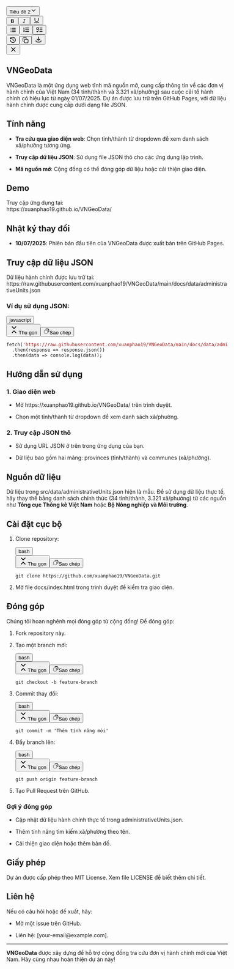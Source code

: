 <div class="h-dvh flex-shrink-0 max-w-[66%] xl:max-w-none" style="opacity: 1; width: 579.6px; transform: none;"><div class="relative h-full w-full"><div class="absolute start-0 top-0 bottom-0 w-2 cursor-col-resize border-l border-input-border hover:bg-card-hover z-50"></div><div class="h-full p-0"><aside class="max-h-[97dvh] h-[97dvh] lg:max-h-none lg:h-full flex flex-col w-full overflow-y-auto overflow-x-hidden bg-surface-l1 dark:bg-surface-inset"><div class="flex z-10 flex-row items-center justify-between flex-shrink-0 w-full px-2 md:px-5 sticky top-0 bg-gradient-to-b from-surface-l1 via-surface-l1 dark:from-surface-inset dark:via-surface-inset to-transparent h-12 md:h-16 via-80%"><div class="flex w-full justify-between items-center mr-2"><div class="flex items-center relative"><button class="inline-flex items-center gap-2 whitespace-nowrap font-medium cursor-pointer focus-visible:outline-none focus-visible:ring-1 focus-visible:ring-ring disabled:opacity-60 disabled:cursor-not-allowed transition-colors duration-100 [&amp;_svg]:shrink-0 select-none text-fg-primary hover:bg-button-ghost-hover disabled:hover:bg-transparent border border-transparent h-8 px-3 text-xs rounded-full w-28 overflow-hidden justify-between" type="button" id="radix-«r2ds»" aria-haspopup="menu" aria-expanded="false" data-state="closed">Tiêu đề 2<svg width="16" height="16" viewBox="0 0 24 24" fill="none" xmlns="http://www.w3.org/2000/svg" class="stroke-[2] size-5 sm:size-4" stroke-width="2"><path d="M6 9L12 15L18 9" stroke="currentColor" stroke-linecap="square"></path></svg></button><div data-orientation="vertical" role="none" class="shrink-0 bg-border w-[1px] h-6 mx-2"></div><button class="inline-flex items-center justify-center gap-2 whitespace-nowrap text-sm font-medium leading-[normal] cursor-pointer focus-visible:outline-none focus-visible:ring-1 focus-visible:ring-ring disabled:opacity-60 disabled:cursor-not-allowed transition-colors duration-100 [&amp;_svg]:shrink-0 select-none hover:bg-button-ghost-hover disabled:hover:bg-transparent border border-transparent h-8 w-8 rounded-full text-primary hover:text-primary hover" type="button" aria-label="Đậm" data-state="closed"><svg width="15" height="15" viewBox="0 0 15 15" fill="none" xmlns="http://www.w3.org/2000/svg" class="!size-5"><path d="M5.10505 12C4.70805 12 4.4236 11.912 4.25171 11.736C4.0839 11.5559 4 11.2715 4 10.8827V4.11733C4 3.72033 4.08595 3.43588 4.25784 3.26398C4.43383 3.08799 4.71623 3 5.10505 3C6.42741 3 8.25591 3 9.02852 3C10.1373 3 11.0539 3.98153 11.0539 5.1846C11.0539 6.08501 10.6037 6.81855 9.70327 7.23602C10.8657 7.44851 11.5176 8.62787 11.5176 9.48128C11.5176 10.5125 10.9902 12 9.27734 12C8.77742 12 6.42626 12 5.10505 12ZM8.37891 8.00341H5.8V10.631H8.37891C8.9 10.631 9.6296 10.1211 9.6296 9.29877C9.6296 8.47643 8.9 8.00341 8.37891 8.00341ZM5.8 4.36903V6.69577H8.17969C8.53906 6.69577 9.27734 6.35939 9.27734 5.50002C9.27734 4.64064 8.48047 4.36903 8.17969 4.36903H5.8Z" fill="currentColor"></path></svg></button><button class="inline-flex items-center justify-center gap-2 whitespace-nowrap text-sm font-medium leading-[normal] cursor-pointer focus-visible:outline-none focus-visible:ring-1 focus-visible:ring-ring disabled:opacity-60 disabled:cursor-not-allowed transition-colors duration-100 [&amp;_svg]:shrink-0 select-none hover:bg-button-ghost-hover disabled:hover:bg-transparent border border-transparent h-8 w-8 rounded-full text-primary hover:text-primary hover" type="button" aria-label="Nghiêng" data-state="closed"><svg width="15" height="15" viewBox="0 0 15 15" fill="none" xmlns="http://www.w3.org/2000/svg" class="!size-5"><path d="M5.67494 3.50017C5.67494 3.25164 5.87641 3.05017 6.12494 3.05017H10.6249C10.8735 3.05017 11.0749 3.25164 11.0749 3.50017C11.0749 3.7487 10.8735 3.95017 10.6249 3.95017H9.00587L7.2309 11.05H8.87493C9.12345 11.05 9.32493 11.2515 9.32493 11.5C9.32493 11.7486 9.12345 11.95 8.87493 11.95H4.37493C4.1264 11.95 3.92493 11.7486 3.92493 11.5C3.92493 11.2515 4.1264 11.05 4.37493 11.05H5.99397L7.76894 3.95017H6.12494C5.87641 3.95017 5.67494 3.7487 5.67494 3.50017Z" fill="currentColor" fill-rule="evenodd" clip-rule="evenodd"></path></svg></button><button class="inline-flex items-center justify-center gap-2 whitespace-nowrap text-sm font-medium leading-[normal] cursor-pointer focus-visible:outline-none focus-visible:ring-1 focus-visible:ring-ring disabled:opacity-60 disabled:cursor-not-allowed transition-colors duration-100 [&amp;_svg]:shrink-0 select-none hover:bg-button-ghost-hover disabled:hover:bg-transparent border border-transparent h-8 w-8 rounded-full text-primary hover:text-primary hover" type="button" aria-label="Gạch chân" data-state="closed"><svg xmlns="http://www.w3.org/2000/svg" width="18" height="18" viewBox="0 0 24 24" fill="none" stroke="currentColor" stroke-width="2" stroke-linecap="round" stroke-linejoin="round" class="lucide lucide-underline"><path d="M6 4v6a6 6 0 0 0 12 0V4"></path><line x1="4" x2="20" y1="20" y2="20"></line></svg></button><div data-orientation="vertical" role="none" class="shrink-0 bg-border w-[1px] h-6 mx-2"></div><button class="inline-flex items-center justify-center gap-2 whitespace-nowrap text-sm font-medium leading-[normal] cursor-pointer focus-visible:outline-none focus-visible:ring-1 focus-visible:ring-ring disabled:opacity-60 disabled:cursor-not-allowed transition-colors duration-100 [&amp;_svg]:shrink-0 select-none hover:bg-button-ghost-hover disabled:hover:bg-transparent border border-transparent h-8 w-8 rounded-full text-primary hover:text-primary hover" type="button" aria-label="Danh sách" data-state="closed"><svg xmlns="http://www.w3.org/2000/svg" width="18" height="18" viewBox="0 0 24 24" fill="none" stroke="currentColor" stroke-width="2" stroke-linecap="round" stroke-linejoin="round" class="lucide lucide-list"><path d="M3 12h.01"></path><path d="M3 18h.01"></path><path d="M3 6h.01"></path><path d="M8 12h13"></path><path d="M8 18h13"></path><path d="M8 6h13"></path></svg></button><button class="inline-flex items-center justify-center gap-2 whitespace-nowrap text-sm font-medium leading-[normal] cursor-pointer focus-visible:outline-none focus-visible:ring-1 focus-visible:ring-ring disabled:opacity-60 disabled:cursor-not-allowed transition-colors duration-100 [&amp;_svg]:shrink-0 select-none hover:bg-button-ghost-hover disabled:hover:bg-transparent border border-transparent h-8 w-8 rounded-full text-primary hover:text-primary hover" type="button" aria-label="Danh sách theo thứ tự" data-state="closed"><svg xmlns="http://www.w3.org/2000/svg" width="19" height="19" viewBox="0 0 24 24" fill="none" stroke="currentColor" stroke-width="2" stroke-linecap="round" stroke-linejoin="round" class="lucide lucide-list-ordered"><path d="M10 12h11"></path><path d="M10 18h11"></path><path d="M10 6h11"></path><path d="M4 10h2"></path><path d="M4 6h1v4"></path><path d="M6 18H4c0-1 2-2 2-3s-1-1.5-2-1"></path></svg></button><button class="inline-flex items-center justify-center gap-2 whitespace-nowrap text-sm font-medium leading-[normal] cursor-pointer focus-visible:outline-none focus-visible:ring-1 focus-visible:ring-ring disabled:opacity-60 disabled:cursor-not-allowed transition-colors duration-100 [&amp;_svg]:shrink-0 select-none hover:bg-button-ghost-hover disabled:hover:bg-transparent border border-transparent h-8 w-8 rounded-full text-primary hover:text-primary hover" type="button" aria-label="Danh sách công việc" data-state="closed"><svg xmlns="http://www.w3.org/2000/svg" width="19" height="19" viewBox="0 0 24 24" fill="none" stroke="currentColor" stroke-width="2" stroke-linecap="round" stroke-linejoin="round" class="lucide lucide-list-todo"><rect x="3" y="5" width="6" height="6" rx="1"></rect><path d="m3 17 2 2 4-4"></path><path d="M13 6h8"></path><path d="M13 12h8"></path><path d="M13 18h8"></path></svg></button></div><div class="flex gap-2 items-center"><button class="inline-flex items-center justify-center gap-2 whitespace-nowrap text-sm font-medium leading-[normal] cursor-pointer focus-visible:outline-none focus-visible:ring-1 focus-visible:ring-ring disabled:opacity-60 disabled:cursor-not-allowed transition-colors duration-100 [&amp;_svg]:shrink-0 select-none text-fg-primary hover:bg-button-ghost-hover disabled:hover:bg-transparent border border-transparent h-10 w-10 rounded-full" type="button" aria-label="Lịch sử Phiên bản" id="radix-«r1nj»" aria-haspopup="menu" aria-expanded="false" data-state="closed"><svg xmlns="http://www.w3.org/2000/svg" width="18" height="18" viewBox="0 0 24 24" fill="none" stroke="currentColor" stroke-width="2" stroke-linecap="round" stroke-linejoin="round" class="lucide lucide-history"><path d="M3 12a9 9 0 1 0 9-9 9.75 9.75 0 0 0-6.74 2.74L3 8"></path><path d="M3 3v5h5"></path><path d="M12 7v5l4 2"></path></svg></button><button class="inline-flex items-center justify-center gap-2 whitespace-nowrap text-sm font-medium leading-[normal] cursor-pointer focus-visible:outline-none focus-visible:ring-1 focus-visible:ring-ring disabled:opacity-60 disabled:cursor-not-allowed transition-colors duration-100 [&amp;_svg]:shrink-0 select-none text-fg-primary hover:bg-button-ghost-hover disabled:hover:bg-transparent border border-transparent h-10 w-10 rounded-full" type="button" aria-label="Sao chép nội dung" data-state="closed"><svg xmlns="http://www.w3.org/2000/svg" width="16" height="16" viewBox="0 0 24 24" fill="none" stroke="currentColor" stroke-width="2" stroke-linecap="round" stroke-linejoin="round" class="lucide lucide-copy"><rect width="14" height="14" x="8" y="8" rx="2" ry="2"></rect><path d="M4 16c-1.1 0-2-.9-2-2V4c0-1.1.9-2 2-2h10c1.1 0 2 .9 2 2"></path></svg></button><button class="inline-flex items-center justify-center gap-2 whitespace-nowrap text-sm font-medium leading-[normal] cursor-pointer focus-visible:outline-none focus-visible:ring-1 focus-visible:ring-ring disabled:opacity-60 disabled:cursor-not-allowed transition-colors duration-100 [&amp;_svg]:shrink-0 select-none text-fg-primary hover:bg-button-ghost-hover disabled:hover:bg-transparent border border-transparent h-10 w-10 rounded-full" type="button" aria-label="Tải tệp xuống" data-state="closed"><svg width="20" height="20" viewBox="0 0 24 24" fill="none" xmlns="http://www.w3.org/2000/svg" class="stroke-[2] " stroke-width="2"><path stroke="currentColor" d="M11.996 3v12m0 0-5-5m5 5 5-5M4 15v1a4 4 0 0 0 4 4h8a4 4 0 0 0 4-4v-1"></path></svg></button></div></div><div class="flex justify-end items-center gap-2"><button class="inline-flex items-center justify-center gap-2 whitespace-nowrap text-sm font-medium leading-[normal] cursor-pointer focus-visible:outline-none focus-visible:ring-1 focus-visible:ring-ring disabled:opacity-60 disabled:cursor-not-allowed transition-colors duration-100 [&amp;_svg]:shrink-0 select-none text-fg-primary hover:bg-button-ghost-hover disabled:hover:bg-transparent border border-transparent h-10 w-10 flex-shrink-0 rounded-full" type="button" aria-label="Đóng" data-state="closed"><svg xmlns="http://www.w3.org/2000/svg" width="20" height="20" viewBox="0 0 24 24" fill="none" stroke="currentColor" stroke-width="2" stroke-linecap="round" stroke-linejoin="round" class="lucide lucide-x"><path d="M18 6 6 18"></path><path d="m6 6 12 12"></path></svg></button></div></div><div class="flex-grow w-full h-full overflow-y-auto min-h-0 flex-1 p-0"><div class="bg-surface-l1 dark:bg-surface-inset h-full w-full overflow-y-auto"><div class="h-full w-full flex flex-col"><div class="bg-surface-l1 dark:bg-surface-inset flex-1 flex relative flex-col max-h-full"><div class="flex-1 bg-surface-l1 dark:bg-surface-inset"><div class="prose w-full h-full max-w-full"><div class="relative"><div class="w-full max-w-full flex justify-center p-6 pt-2 pb-8 md:px-8 md:pt-[5%] md:pb-[5%] [&amp;_.ProseMirror]:!outline-0 [&amp;_.ProseMirror]:!h-full leading-relaxed [&amp;_h1]:leading-10 [&amp;_h2]:leading-8 [&amp;_h2]:mb-2 [&amp;_p_strong]:font-bold min-h-full h-max"><div class="w-full max-w-4xl"><div class="h-full"><div contenteditable="true" role="textbox" translate="no" class="tiptap ProseMirror" tabindex="0"><h1 dir="ltr">VNGeoData</h1><p dir="ltr">VNGeoData là một ứng dụng web tĩnh mã nguồn mở, cung cấp thông tin về các đơn vị hành chính của Việt Nam (34 tỉnh/thành và 3.321 xã/phường) sau cuộc cải tổ hành chính có hiệu lực từ ngày 01/07/2025. Dự án được lưu trữ trên GitHub Pages, với dữ liệu hành chính được cung cấp dưới dạng file JSON.</p><h2 dir="ltr">Tính năng</h2><ul class="tight" data-tight="true" dir="ltr"><li><p dir="ltr"><strong>Tra cứu qua giao diện web</strong>: Chọn tỉnh/thành từ dropdown để xem danh sách xã/phường tương ứng.</p></li><li><p dir="ltr"><strong>Truy cập dữ liệu JSON</strong>: Sử dụng file JSON thô cho các ứng dụng lập trình.</p></li><li><p dir="ltr"><strong>Mã nguồn mở</strong>: Cộng đồng có thể đóng góp dữ liệu hoặc cải thiện giao diện.</p></li></ul><h2 dir="ltr">Demo</h2><p dir="ltr">Truy cập ứng dụng tại:<br><span class="text-sm px-1 rounded-sm !font-mono bg-sunset/10 text-rust dark:bg-dawn/10 dark:text-dawn">https://xuanphao19.github.io/VNGeoData/</span></p><h2 dir="ltr">Nhật ký thay đổi</h2><ul class="tight" data-tight="true" dir="ltr"><li><p dir="ltr"><strong>10/07/2025</strong>: Phiên bản đầu tiên của VNGeoData được xuất bản trên GitHub Pages.</p></li></ul><h2 dir="ltr">Truy cập dữ liệu JSON</h2><p dir="ltr">Dữ liệu hành chính được lưu trữ tại:<br><span class="text-sm px-1 rounded-sm !font-mono bg-sunset/10 text-rust dark:bg-dawn/10 dark:text-dawn">https://raw.githubusercontent.com/xuanphao19/VNGeoData/main/docs/data/administrativeUnits.json</span></p><h3 dir="ltr">Ví dụ sử dụng JSON:</h3><div class="react-renderer node-codeBlock"><div class="codeblock" data-node-view-wrapper="" style="white-space: normal;"><div class="relative my-3 -mr-2 right-1 rounded-xl md:-mr-8 md:right-4"><div contenteditable="false" class="flex flex-row px-4 py-2 h-10 items-center rounded-t-xl bg-surface-l2 border border-border-l1"><button class="inline-flex items-center justify-center gap-2 whitespace-nowrap font-medium cursor-pointer focus-visible:outline-none focus-visible:ring-1 focus-visible:ring-ring disabled:opacity-60 disabled:cursor-not-allowed transition-colors duration-100 [&amp;_svg]:shrink-0 select-none text-fg-primary hover:bg-button-ghost-hover disabled:hover:bg-transparent border border-transparent h-8 px-3 text-xs rounded-full font-mono" type="button" aria-haspopup="dialog" aria-expanded="false" aria-controls="radix-«r2ho»" data-state="closed" tabindex="-1" style="outline: none;">javascript</button></div><div class="sticky right-2 z-10 @[1280px]/mainview:z-40 @[1280px]/mainview:top-10 top-28 @[0px]/preview:top-5"><div contenteditable="false" class="absolute bottom-1 right-1 flex flex-row gap-0.5 select-none"><button class="inline-flex items-center justify-center gap-2 whitespace-nowrap font-medium cursor-pointer focus-visible:outline-none focus-visible:ring-1 focus-visible:ring-ring disabled:opacity-60 disabled:cursor-not-allowed transition-colors duration-100 [&amp;_svg]:shrink-0 select-none text-fg-secondary hover:text-fg-primary disabled:hover:text-fg-secondary bg-surface-l1 dark:bg-surface-l2 dark:hover:bg-surface-l3 hover:bg-surface-l4-hover disabled:hover:bg-surface-l1 dark:disabled:hover:bg-surface-l2 h-8 rounded-xl px-3 text-xs" type="button"><svg xmlns="http://www.w3.org/2000/svg" width="24" height="24" viewBox="0 0 24 24" fill="none" stroke="currentColor" stroke-width="2" stroke-linecap="round" stroke-linejoin="round" class="lucide lucide-chevrons-down-up size-4"><path d="m7 20 5-5 5 5"></path><path d="m7 4 5 5 5-5"></path></svg><span class="hidden @sm:block">Thu gọn</span></button><button class="inline-flex items-center justify-center gap-2 whitespace-nowrap font-medium cursor-pointer focus-visible:outline-none focus-visible:ring-1 focus-visible:ring-ring disabled:opacity-60 disabled:cursor-not-allowed transition-colors duration-100 [&amp;_svg]:shrink-0 select-none text-fg-secondary hover:text-fg-primary disabled:hover:text-fg-secondary bg-surface-l1 dark:bg-surface-l2 dark:hover:bg-surface-l3 hover:bg-surface-l4-hover disabled:hover:bg-surface-l1 dark:disabled:hover:bg-surface-l2 h-8 rounded-xl px-3 text-xs" type="button"><svg width="16" height="16" viewBox="0 0 24 24" fill="none" xmlns="http://www.w3.org/2000/svg" class="stroke-[2] size-4"><rect x="3" y="8" width="13" height="13" rx="4" stroke="currentColor"></rect><path fill-rule="evenodd" clip-rule="evenodd" d="M13 2.00004L12.8842 2.00002C12.0666 1.99982 11.5094 1.99968 11.0246 2.09611C9.92585 2.31466 8.95982 2.88816 8.25008 3.69274C7.90896 4.07944 7.62676 4.51983 7.41722 5.00004H9.76392C10.189 4.52493 10.7628 4.18736 11.4147 4.05768C11.6802 4.00488 12.0228 4.00004 13 4.00004H14.6C15.7366 4.00004 16.5289 4.00081 17.1458 4.05121C17.7509 4.10066 18.0986 4.19283 18.362 4.32702C18.9265 4.61464 19.3854 5.07358 19.673 5.63807C19.8072 5.90142 19.8994 6.24911 19.9488 6.85428C19.9992 7.47112 20 8.26343 20 9.40004V11C20 11.9773 19.9952 12.3199 19.9424 12.5853C19.8127 13.2373 19.4748 13.8114 19 14.2361V16.5829C20.4795 15.9374 21.5804 14.602 21.9039 12.9755C22.0004 12.4907 22.0002 11.9334 22 11.1158L22 11V9.40004V9.35725C22 8.27346 22 7.3993 21.9422 6.69141C21.8826 5.96256 21.7568 5.32238 21.455 4.73008C20.9757 3.78927 20.2108 3.02437 19.27 2.545C18.6777 2.24322 18.0375 2.1174 17.3086 2.05785C16.6007 2.00002 15.7266 2.00003 14.6428 2.00004L14.6 2.00004H13Z" fill="currentColor"></path></svg><span class="hidden @sm:block">Sao chép</span></button></div></div><pre class="whitespace-pre-wrap break-all overflow-x-auto text-primary bg-surface-l1 dark:bg-surface-inset m-0 rounded-t-none rounded-b-2xl border border-border-l1 border-t-0"><code as="code" spellcheck="false" class="language-javascript" data-node-view-content="" style="white-space: pre-wrap;"><div data-node-view-content-react="" style="white-space: inherit;">fetch<span style="color: rgb(0, 0, 0);">(</span><span style="color: rgb(163, 21, 21);">'https://raw.githubusercontent.com/xuanphao19/VNGeoData/main/docs/data/administrativeUnits.json'</span><span style="color: rgb(0, 0, 0);">)</span>
  <span style="color: rgb(0, 0, 0);">.</span>then<span style="color: rgb(0, 0, 0);">(</span>response <span style="color: rgb(0, 0, 0);">=&gt;</span> response<span style="color: rgb(0, 0, 0);">.</span>json<span style="color: rgb(0, 0, 0);">())</span>
  <span style="color: rgb(0, 0, 0);">.</span>then<span style="color: rgb(0, 0, 0);">(</span>data <span style="color: rgb(0, 0, 0);">=&gt;</span> console<span style="color: rgb(0, 0, 0);">.</span>log<span style="color: rgb(0, 0, 0);">(</span>data<span style="color: rgb(0, 0, 0);">))</span><span style="color: rgb(0, 0, 0);">;</span></div></code></pre></div></div></div><h2 dir="ltr">Hướng dẫn sử dụng</h2><h3 dir="ltr">1. Giao diện web</h3><ul class="tight" data-tight="true" dir="ltr"><li><p dir="ltr">Mở <span class="text-sm px-1 rounded-sm !font-mono bg-sunset/10 text-rust dark:bg-dawn/10 dark:text-dawn">https://xuanphao19.github.io/VNGeoData/</span> trên trình duyệt.</p></li><li><p dir="ltr">Chọn một tỉnh/thành từ dropdown để xem danh sách xã/phường.</p></li></ul><h3 dir="ltr">2. Truy cập JSON thô</h3><ul class="tight" data-tight="true" dir="ltr"><li><p dir="ltr">Sử dụng URL JSON ở trên trong ứng dụng của bạn.</p></li><li><p dir="ltr">Dữ liệu bao gồm hai mảng: <span class="text-sm px-1 rounded-sm !font-mono bg-sunset/10 text-rust dark:bg-dawn/10 dark:text-dawn">provinces</span> (tỉnh/thành) và <span class="text-sm px-1 rounded-sm !font-mono bg-sunset/10 text-rust dark:bg-dawn/10 dark:text-dawn">communes</span> (xã/phường).</p></li></ul><h2 dir="ltr">Nguồn dữ liệu</h2><p dir="ltr">Dữ liệu trong <span class="text-sm px-1 rounded-sm !font-mono bg-sunset/10 text-rust dark:bg-dawn/10 dark:text-dawn">src/data/administrativeUnits.json</span> hiện là mẫu. Để sử dụng dữ liệu thực tế, hãy thay thế bằng danh sách chính thức (34 tỉnh/thành, 3.321 xã/phường) từ các nguồn như <strong>Tổng cục Thống kê Việt Nam</strong> hoặc <strong>Bộ Nông nghiệp và Môi trường</strong>.</p><h2 dir="ltr">Cài đặt cục bộ</h2><ol class="tight" data-tight="true" dir="ltr"><li><p dir="ltr">Clone repository:</p><div class="react-renderer node-codeBlock"><div class="codeblock" data-node-view-wrapper="" style="white-space: normal;"><div class="relative my-3 -mr-2 right-1 rounded-xl md:-mr-8 md:right-4"><div contenteditable="false" class="flex flex-row px-4 py-2 h-10 items-center rounded-t-xl bg-surface-l2 border border-border-l1"><button class="inline-flex items-center justify-center gap-2 whitespace-nowrap font-medium cursor-pointer focus-visible:outline-none focus-visible:ring-1 focus-visible:ring-ring disabled:opacity-60 disabled:cursor-not-allowed transition-colors duration-100 [&amp;_svg]:shrink-0 select-none text-fg-primary hover:bg-button-ghost-hover disabled:hover:bg-transparent border border-transparent h-8 px-3 text-xs rounded-full font-mono" type="button" aria-haspopup="dialog" aria-expanded="false" aria-controls="radix-«r2hp»" data-state="closed" tabindex="-1" style="outline: none;">bash</button></div><div class="sticky right-2 z-10 @[1280px]/mainview:z-40 @[1280px]/mainview:top-10 top-28 @[0px]/preview:top-5"><div contenteditable="false" class="absolute bottom-1 right-1 flex flex-row gap-0.5 select-none"><button class="inline-flex items-center justify-center gap-2 whitespace-nowrap font-medium cursor-pointer focus-visible:outline-none focus-visible:ring-1 focus-visible:ring-ring disabled:opacity-60 disabled:cursor-not-allowed transition-colors duration-100 [&amp;_svg]:shrink-0 select-none text-fg-secondary hover:text-fg-primary disabled:hover:text-fg-secondary bg-surface-l1 dark:bg-surface-l2 dark:hover:bg-surface-l3 hover:bg-surface-l4-hover disabled:hover:bg-surface-l1 dark:disabled:hover:bg-surface-l2 h-8 rounded-xl px-3 text-xs" type="button"><svg xmlns="http://www.w3.org/2000/svg" width="24" height="24" viewBox="0 0 24 24" fill="none" stroke="currentColor" stroke-width="2" stroke-linecap="round" stroke-linejoin="round" class="lucide lucide-chevrons-down-up size-4"><path d="m7 20 5-5 5 5"></path><path d="m7 4 5 5 5-5"></path></svg><span class="hidden @sm:block">Thu gọn</span></button><button class="inline-flex items-center justify-center gap-2 whitespace-nowrap font-medium cursor-pointer focus-visible:outline-none focus-visible:ring-1 focus-visible:ring-ring disabled:opacity-60 disabled:cursor-not-allowed transition-colors duration-100 [&amp;_svg]:shrink-0 select-none text-fg-secondary hover:text-fg-primary disabled:hover:text-fg-secondary bg-surface-l1 dark:bg-surface-l2 dark:hover:bg-surface-l3 hover:bg-surface-l4-hover disabled:hover:bg-surface-l1 dark:disabled:hover:bg-surface-l2 h-8 rounded-xl px-3 text-xs" type="button"><svg width="16" height="16" viewBox="0 0 24 24" fill="none" xmlns="http://www.w3.org/2000/svg" class="stroke-[2] size-4"><rect x="3" y="8" width="13" height="13" rx="4" stroke="currentColor"></rect><path fill-rule="evenodd" clip-rule="evenodd" d="M13 2.00004L12.8842 2.00002C12.0666 1.99982 11.5094 1.99968 11.0246 2.09611C9.92585 2.31466 8.95982 2.88816 8.25008 3.69274C7.90896 4.07944 7.62676 4.51983 7.41722 5.00004H9.76392C10.189 4.52493 10.7628 4.18736 11.4147 4.05768C11.6802 4.00488 12.0228 4.00004 13 4.00004H14.6C15.7366 4.00004 16.5289 4.00081 17.1458 4.05121C17.7509 4.10066 18.0986 4.19283 18.362 4.32702C18.9265 4.61464 19.3854 5.07358 19.673 5.63807C19.8072 5.90142 19.8994 6.24911 19.9488 6.85428C19.9992 7.47112 20 8.26343 20 9.40004V11C20 11.9773 19.9952 12.3199 19.9424 12.5853C19.8127 13.2373 19.4748 13.8114 19 14.2361V16.5829C20.4795 15.9374 21.5804 14.602 21.9039 12.9755C22.0004 12.4907 22.0002 11.9334 22 11.1158L22 11V9.40004V9.35725C22 8.27346 22 7.3993 21.9422 6.69141C21.8826 5.96256 21.7568 5.32238 21.455 4.73008C20.9757 3.78927 20.2108 3.02437 19.27 2.545C18.6777 2.24322 18.0375 2.1174 17.3086 2.05785C16.6007 2.00002 15.7266 2.00003 14.6428 2.00004L14.6 2.00004H13Z" fill="currentColor"></path></svg><span class="hidden @sm:block">Sao chép</span></button></div></div><pre class="whitespace-pre-wrap break-all overflow-x-auto text-primary bg-surface-l1 dark:bg-surface-inset m-0 rounded-t-none rounded-b-2xl border border-border-l1 border-t-0"><code as="code" spellcheck="false" class="language-bash" data-node-view-content="" style="white-space: pre-wrap;"><div data-node-view-content-react="" style="white-space: inherit;">git clone https://github.com/xuanphao19/VNGeoData.git</div></code></pre></div></div></div></li><li><p dir="ltr">Mở file <span class="text-sm px-1 rounded-sm !font-mono bg-sunset/10 text-rust dark:bg-dawn/10 dark:text-dawn">docs/index.html</span> trong trình duyệt để kiểm tra giao diện.</p></li></ol><h2 dir="ltr">Đóng góp</h2><p dir="ltr">Chúng tôi hoan nghênh mọi đóng góp từ cộng đồng! Để đóng góp:</p><ol class="tight" data-tight="true" dir="ltr"><li><p dir="ltr">Fork repository này.</p></li><li><p dir="ltr">Tạo một branch mới:</p><div class="react-renderer node-codeBlock"><div class="codeblock" data-node-view-wrapper="" style="white-space: normal;"><div class="relative my-3 -mr-2 right-1 rounded-xl md:-mr-8 md:right-4"><div contenteditable="false" class="flex flex-row px-4 py-2 h-10 items-center rounded-t-xl bg-surface-l2 border border-border-l1"><button class="inline-flex items-center justify-center gap-2 whitespace-nowrap font-medium cursor-pointer focus-visible:outline-none focus-visible:ring-1 focus-visible:ring-ring disabled:opacity-60 disabled:cursor-not-allowed transition-colors duration-100 [&amp;_svg]:shrink-0 select-none text-fg-primary hover:bg-button-ghost-hover disabled:hover:bg-transparent border border-transparent h-8 px-3 text-xs rounded-full font-mono" type="button" aria-haspopup="dialog" aria-expanded="false" aria-controls="radix-«r2hq»" data-state="closed" tabindex="-1" style="outline: none;">bash</button></div><div class="sticky right-2 z-10 @[1280px]/mainview:z-40 @[1280px]/mainview:top-10 top-28 @[0px]/preview:top-5"><div contenteditable="false" class="absolute bottom-1 right-1 flex flex-row gap-0.5 select-none"><button class="inline-flex items-center justify-center gap-2 whitespace-nowrap font-medium cursor-pointer focus-visible:outline-none focus-visible:ring-1 focus-visible:ring-ring disabled:opacity-60 disabled:cursor-not-allowed transition-colors duration-100 [&amp;_svg]:shrink-0 select-none text-fg-secondary hover:text-fg-primary disabled:hover:text-fg-secondary bg-surface-l1 dark:bg-surface-l2 dark:hover:bg-surface-l3 hover:bg-surface-l4-hover disabled:hover:bg-surface-l1 dark:disabled:hover:bg-surface-l2 h-8 rounded-xl px-3 text-xs" type="button"><svg xmlns="http://www.w3.org/2000/svg" width="24" height="24" viewBox="0 0 24 24" fill="none" stroke="currentColor" stroke-width="2" stroke-linecap="round" stroke-linejoin="round" class="lucide lucide-chevrons-down-up size-4"><path d="m7 20 5-5 5 5"></path><path d="m7 4 5 5 5-5"></path></svg><span class="hidden @sm:block">Thu gọn</span></button><button class="inline-flex items-center justify-center gap-2 whitespace-nowrap font-medium cursor-pointer focus-visible:outline-none focus-visible:ring-1 focus-visible:ring-ring disabled:opacity-60 disabled:cursor-not-allowed transition-colors duration-100 [&amp;_svg]:shrink-0 select-none text-fg-secondary hover:text-fg-primary disabled:hover:text-fg-secondary bg-surface-l1 dark:bg-surface-l2 dark:hover:bg-surface-l3 hover:bg-surface-l4-hover disabled:hover:bg-surface-l1 dark:disabled:hover:bg-surface-l2 h-8 rounded-xl px-3 text-xs" type="button"><svg width="16" height="16" viewBox="0 0 24 24" fill="none" xmlns="http://www.w3.org/2000/svg" class="stroke-[2] size-4"><rect x="3" y="8" width="13" height="13" rx="4" stroke="currentColor"></rect><path fill-rule="evenodd" clip-rule="evenodd" d="M13 2.00004L12.8842 2.00002C12.0666 1.99982 11.5094 1.99968 11.0246 2.09611C9.92585 2.31466 8.95982 2.88816 8.25008 3.69274C7.90896 4.07944 7.62676 4.51983 7.41722 5.00004H9.76392C10.189 4.52493 10.7628 4.18736 11.4147 4.05768C11.6802 4.00488 12.0228 4.00004 13 4.00004H14.6C15.7366 4.00004 16.5289 4.00081 17.1458 4.05121C17.7509 4.10066 18.0986 4.19283 18.362 4.32702C18.9265 4.61464 19.3854 5.07358 19.673 5.63807C19.8072 5.90142 19.8994 6.24911 19.9488 6.85428C19.9992 7.47112 20 8.26343 20 9.40004V11C20 11.9773 19.9952 12.3199 19.9424 12.5853C19.8127 13.2373 19.4748 13.8114 19 14.2361V16.5829C20.4795 15.9374 21.5804 14.602 21.9039 12.9755C22.0004 12.4907 22.0002 11.9334 22 11.1158L22 11V9.40004V9.35725C22 8.27346 22 7.3993 21.9422 6.69141C21.8826 5.96256 21.7568 5.32238 21.455 4.73008C20.9757 3.78927 20.2108 3.02437 19.27 2.545C18.6777 2.24322 18.0375 2.1174 17.3086 2.05785C16.6007 2.00002 15.7266 2.00003 14.6428 2.00004L14.6 2.00004H13Z" fill="currentColor"></path></svg><span class="hidden @sm:block">Sao chép</span></button></div></div><pre class="whitespace-pre-wrap break-all overflow-x-auto text-primary bg-surface-l1 dark:bg-surface-inset m-0 rounded-t-none rounded-b-2xl border border-border-l1 border-t-0"><code as="code" spellcheck="false" class="language-bash" data-node-view-content="" style="white-space: pre-wrap;"><div data-node-view-content-react="" style="white-space: inherit;">git checkout -b feature-branch</div></code></pre></div></div></div></li><li><p dir="ltr">Commit thay đổi:</p><div class="react-renderer node-codeBlock"><div class="codeblock" data-node-view-wrapper="" style="white-space: normal;"><div class="relative my-3 -mr-2 right-1 rounded-xl md:-mr-8 md:right-4"><div contenteditable="false" class="flex flex-row px-4 py-2 h-10 items-center rounded-t-xl bg-surface-l2 border border-border-l1"><button class="inline-flex items-center justify-center gap-2 whitespace-nowrap font-medium cursor-pointer focus-visible:outline-none focus-visible:ring-1 focus-visible:ring-ring disabled:opacity-60 disabled:cursor-not-allowed transition-colors duration-100 [&amp;_svg]:shrink-0 select-none text-fg-primary hover:bg-button-ghost-hover disabled:hover:bg-transparent border border-transparent h-8 px-3 text-xs rounded-full font-mono" type="button" aria-haspopup="dialog" aria-expanded="false" aria-controls="radix-«r2hr»" data-state="closed" tabindex="-1" style="outline: none;">bash</button></div><div class="sticky right-2 z-10 @[1280px]/mainview:z-40 @[1280px]/mainview:top-10 top-28 @[0px]/preview:top-5"><div contenteditable="false" class="absolute bottom-1 right-1 flex flex-row gap-0.5 select-none"><button class="inline-flex items-center justify-center gap-2 whitespace-nowrap font-medium cursor-pointer focus-visible:outline-none focus-visible:ring-1 focus-visible:ring-ring disabled:opacity-60 disabled:cursor-not-allowed transition-colors duration-100 [&amp;_svg]:shrink-0 select-none text-fg-secondary hover:text-fg-primary disabled:hover:text-fg-secondary bg-surface-l1 dark:bg-surface-l2 dark:hover:bg-surface-l3 hover:bg-surface-l4-hover disabled:hover:bg-surface-l1 dark:disabled:hover:bg-surface-l2 h-8 rounded-xl px-3 text-xs" type="button"><svg xmlns="http://www.w3.org/2000/svg" width="24" height="24" viewBox="0 0 24 24" fill="none" stroke="currentColor" stroke-width="2" stroke-linecap="round" stroke-linejoin="round" class="lucide lucide-chevrons-down-up size-4"><path d="m7 20 5-5 5 5"></path><path d="m7 4 5 5 5-5"></path></svg><span class="hidden @sm:block">Thu gọn</span></button><button class="inline-flex items-center justify-center gap-2 whitespace-nowrap font-medium cursor-pointer focus-visible:outline-none focus-visible:ring-1 focus-visible:ring-ring disabled:opacity-60 disabled:cursor-not-allowed transition-colors duration-100 [&amp;_svg]:shrink-0 select-none text-fg-secondary hover:text-fg-primary disabled:hover:text-fg-secondary bg-surface-l1 dark:bg-surface-l2 dark:hover:bg-surface-l3 hover:bg-surface-l4-hover disabled:hover:bg-surface-l1 dark:disabled:hover:bg-surface-l2 h-8 rounded-xl px-3 text-xs" type="button"><svg width="16" height="16" viewBox="0 0 24 24" fill="none" xmlns="http://www.w3.org/2000/svg" class="stroke-[2] size-4"><rect x="3" y="8" width="13" height="13" rx="4" stroke="currentColor"></rect><path fill-rule="evenodd" clip-rule="evenodd" d="M13 2.00004L12.8842 2.00002C12.0666 1.99982 11.5094 1.99968 11.0246 2.09611C9.92585 2.31466 8.95982 2.88816 8.25008 3.69274C7.90896 4.07944 7.62676 4.51983 7.41722 5.00004H9.76392C10.189 4.52493 10.7628 4.18736 11.4147 4.05768C11.6802 4.00488 12.0228 4.00004 13 4.00004H14.6C15.7366 4.00004 16.5289 4.00081 17.1458 4.05121C17.7509 4.10066 18.0986 4.19283 18.362 4.32702C18.9265 4.61464 19.3854 5.07358 19.673 5.63807C19.8072 5.90142 19.8994 6.24911 19.9488 6.85428C19.9992 7.47112 20 8.26343 20 9.40004V11C20 11.9773 19.9952 12.3199 19.9424 12.5853C19.8127 13.2373 19.4748 13.8114 19 14.2361V16.5829C20.4795 15.9374 21.5804 14.602 21.9039 12.9755C22.0004 12.4907 22.0002 11.9334 22 11.1158L22 11V9.40004V9.35725C22 8.27346 22 7.3993 21.9422 6.69141C21.8826 5.96256 21.7568 5.32238 21.455 4.73008C20.9757 3.78927 20.2108 3.02437 19.27 2.545C18.6777 2.24322 18.0375 2.1174 17.3086 2.05785C16.6007 2.00002 15.7266 2.00003 14.6428 2.00004L14.6 2.00004H13Z" fill="currentColor"></path></svg><span class="hidden @sm:block">Sao chép</span></button></div></div><pre class="whitespace-pre-wrap break-all overflow-x-auto text-primary bg-surface-l1 dark:bg-surface-inset m-0 rounded-t-none rounded-b-2xl border border-border-l1 border-t-0"><code as="code" spellcheck="false" class="language-bash" data-node-view-content="" style="white-space: pre-wrap;"><div data-node-view-content-react="" style="white-space: inherit;">git commit -m 'Thêm tính năng mới'</div></code></pre></div></div></div></li><li><p dir="ltr">Đẩy branch lên:</p><div class="react-renderer node-codeBlock"><div class="codeblock" data-node-view-wrapper="" style="white-space: normal;"><div class="relative my-3 -mr-2 right-1 rounded-xl md:-mr-8 md:right-4"><div contenteditable="false" class="flex flex-row px-4 py-2 h-10 items-center rounded-t-xl bg-surface-l2 border border-border-l1"><button class="inline-flex items-center justify-center gap-2 whitespace-nowrap font-medium cursor-pointer focus-visible:outline-none focus-visible:ring-1 focus-visible:ring-ring disabled:opacity-60 disabled:cursor-not-allowed transition-colors duration-100 [&amp;_svg]:shrink-0 select-none text-fg-primary hover:bg-button-ghost-hover disabled:hover:bg-transparent border border-transparent h-8 px-3 text-xs rounded-full font-mono" type="button" aria-haspopup="dialog" aria-expanded="false" aria-controls="radix-«r2hs»" data-state="closed" tabindex="-1" style="outline: none;">bash</button></div><div class="sticky right-2 z-10 @[1280px]/mainview:z-40 @[1280px]/mainview:top-10 top-28 @[0px]/preview:top-5"><div contenteditable="false" class="absolute bottom-1 right-1 flex flex-row gap-0.5 select-none"><button class="inline-flex items-center justify-center gap-2 whitespace-nowrap font-medium cursor-pointer focus-visible:outline-none focus-visible:ring-1 focus-visible:ring-ring disabled:opacity-60 disabled:cursor-not-allowed transition-colors duration-100 [&amp;_svg]:shrink-0 select-none text-fg-secondary hover:text-fg-primary disabled:hover:text-fg-secondary bg-surface-l1 dark:bg-surface-l2 dark:hover:bg-surface-l3 hover:bg-surface-l4-hover disabled:hover:bg-surface-l1 dark:disabled:hover:bg-surface-l2 h-8 rounded-xl px-3 text-xs" type="button"><svg xmlns="http://www.w3.org/2000/svg" width="24" height="24" viewBox="0 0 24 24" fill="none" stroke="currentColor" stroke-width="2" stroke-linecap="round" stroke-linejoin="round" class="lucide lucide-chevrons-down-up size-4"><path d="m7 20 5-5 5 5"></path><path d="m7 4 5 5 5-5"></path></svg><span class="hidden @sm:block">Thu gọn</span></button><button class="inline-flex items-center justify-center gap-2 whitespace-nowrap font-medium cursor-pointer focus-visible:outline-none focus-visible:ring-1 focus-visible:ring-ring disabled:opacity-60 disabled:cursor-not-allowed transition-colors duration-100 [&amp;_svg]:shrink-0 select-none text-fg-secondary hover:text-fg-primary disabled:hover:text-fg-secondary bg-surface-l1 dark:bg-surface-l2 dark:hover:bg-surface-l3 hover:bg-surface-l4-hover disabled:hover:bg-surface-l1 dark:disabled:hover:bg-surface-l2 h-8 rounded-xl px-3 text-xs" type="button"><svg width="16" height="16" viewBox="0 0 24 24" fill="none" xmlns="http://www.w3.org/2000/svg" class="stroke-[2] size-4"><rect x="3" y="8" width="13" height="13" rx="4" stroke="currentColor"></rect><path fill-rule="evenodd" clip-rule="evenodd" d="M13 2.00004L12.8842 2.00002C12.0666 1.99982 11.5094 1.99968 11.0246 2.09611C9.92585 2.31466 8.95982 2.88816 8.25008 3.69274C7.90896 4.07944 7.62676 4.51983 7.41722 5.00004H9.76392C10.189 4.52493 10.7628 4.18736 11.4147 4.05768C11.6802 4.00488 12.0228 4.00004 13 4.00004H14.6C15.7366 4.00004 16.5289 4.00081 17.1458 4.05121C17.7509 4.10066 18.0986 4.19283 18.362 4.32702C18.9265 4.61464 19.3854 5.07358 19.673 5.63807C19.8072 5.90142 19.8994 6.24911 19.9488 6.85428C19.9992 7.47112 20 8.26343 20 9.40004V11C20 11.9773 19.9952 12.3199 19.9424 12.5853C19.8127 13.2373 19.4748 13.8114 19 14.2361V16.5829C20.4795 15.9374 21.5804 14.602 21.9039 12.9755C22.0004 12.4907 22.0002 11.9334 22 11.1158L22 11V9.40004V9.35725C22 8.27346 22 7.3993 21.9422 6.69141C21.8826 5.96256 21.7568 5.32238 21.455 4.73008C20.9757 3.78927 20.2108 3.02437 19.27 2.545C18.6777 2.24322 18.0375 2.1174 17.3086 2.05785C16.6007 2.00002 15.7266 2.00003 14.6428 2.00004L14.6 2.00004H13Z" fill="currentColor"></path></svg><span class="hidden @sm:block">Sao chép</span></button></div></div><pre class="whitespace-pre-wrap break-all overflow-x-auto text-primary bg-surface-l1 dark:bg-surface-inset m-0 rounded-t-none rounded-b-2xl border border-border-l1 border-t-0"><code as="code" spellcheck="false" class="language-bash" data-node-view-content="" style="white-space: pre-wrap;"><div data-node-view-content-react="" style="white-space: inherit;">git push origin feature-branch</div></code></pre></div></div></div></li><li><p dir="ltr">Tạo Pull Request trên GitHub.</p></li></ol><h3 dir="ltr">Gợi ý đóng góp</h3><ul class="tight" data-tight="true" dir="ltr"><li><p dir="ltr">Cập nhật dữ liệu hành chính thực tế trong <span class="text-sm px-1 rounded-sm !font-mono bg-sunset/10 text-rust dark:bg-dawn/10 dark:text-dawn">administrativeUnits.json</span>.</p></li><li><p dir="ltr">Thêm tính năng tìm kiếm xã/phường theo tên.</p></li><li><p dir="ltr">Cải thiện giao diện hoặc thêm bản đồ.</p></li></ul><h2 dir="ltr">Giấy phép</h2><p dir="ltr">Dự án được cấp phép theo MIT License. Xem file <span class="text-sm px-1 rounded-sm !font-mono bg-sunset/10 text-rust dark:bg-dawn/10 dark:text-dawn">LICENSE</span> để biết thêm chi tiết.</p><h2 dir="ltr">Liên hệ</h2><p dir="ltr">Nếu có câu hỏi hoặc đề xuất, hãy:</p><ul class="tight" data-tight="true" dir="ltr"><li><p dir="ltr">Mở một issue trên GitHub.</p></li><li><p dir="ltr">Liên hệ: [your-email@example.com].</p></li></ul><hr contenteditable="false" class=""><p dir="ltr"><strong>VNGeoData</strong> được xây dựng để hỗ trợ cộng đồng tra cứu đơn vị hành chính mới của Việt Nam. Hãy cùng nhau hoàn thiện dự án này!</p></div></div></div></div></div></div></div></div></div></div></div></aside></div></div></div>
